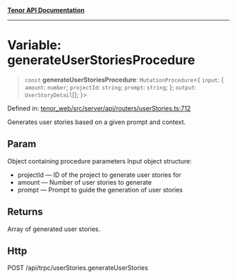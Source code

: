 [**Tenor API Documentation**](../../README.md)

***

# Variable: generateUserStoriesProcedure

> `const` **generateUserStoriesProcedure**: `MutationProcedure`\<\{ `input`: \{ `amount`: `number`; `projectId`: `string`; `prompt`: `string`; \}; `output`: `UserStoryDetail`[]; \}\>

Defined in: [tenor\_web/src/server/api/routers/userStories.ts:712](https://github.com/Apantli/Tenor/blob/551fcec623199ab0ac9668d926e7d67c9012d18e/tenor_web/src/server/api/routers/userStories.ts#L712)

Generates user stories based on a given prompt and context.

## Param

Object containing procedure parameters
Input object structure:
- projectId — ID of the project to generate user stories for
- amount — Number of user stories to generate
- prompt — Prompt to guide the generation of user stories

## Returns

Array of generated user stories.

## Http

POST /api/trpc/userStories.generateUserStories
